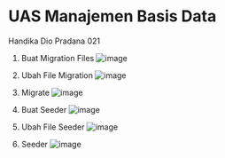 # UAS Manajemen Basis Data
Handika Dio Pradana 021

1. Buat Migration Files
![image](https://github.com/030Affandika/UAS_MBD/assets/100705931/e5a22494-2c9f-4517-b394-aad0d6e06bbb)

2. Ubah File Migration
![image](https://github.com/030Affandika/UAS_MBD/assets/100705931/67a8784e-3729-408e-8578-125181a23cab)

3. Migrate
![image](https://github.com/030Affandika/UAS_MBD/assets/100705931/d675592a-04c9-4999-8994-b94cca511354)

4. Buat Seeder
![image](https://github.com/030Affandika/UAS_MBD/assets/100705931/73e56aa4-1aaa-4bbc-86d3-6a58ef02f8a4)

5. Ubah File Seeder
![image](https://github.com/030Affandika/UAS_MBD/assets/100705931/e6a70631-612c-402d-9470-b6f0722831aa)

6. Seeder
![image](https://github.com/030Affandika/UAS_MBD/assets/100705931/b22c89d8-60f9-4c54-af85-af7f948ed322)
